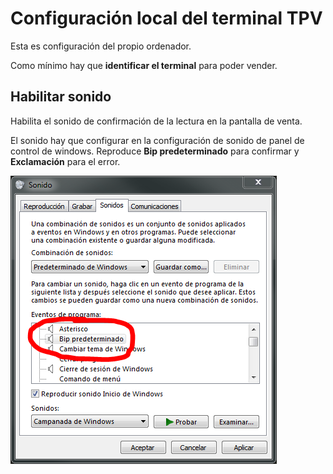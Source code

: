 
# Configuración local del terminal TPV

Esta es configuración del propio ordenador.

Como mínimo hay que **identificar el terminal** para poder vender.

## Habilitar sonido

Habilita el sonido de confirmación de la lectura en la pantalla de venta.

El sonido hay que configurar en la configuración de sonido de panel de control
de windows. Reproduce **Bip predeterminado** para confirmar y **Exclamación** para
el error.

![](Winfra3.Tpv.Views.Terminales.TerminalConfigView.Sonido.png)
